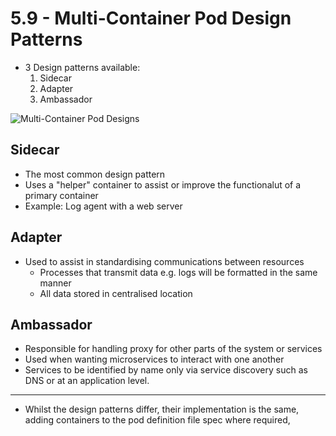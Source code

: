 # 5.9 - Multi-Container Pod Design Patterns

- 3 Design patterns available:
  1. Sidecar
  2. Adapter
  3. Ambassador

![Multi-Container Pod Designs](./img/multi-container-pod-design.png)

## Sidecar

- The most common design pattern
- Uses a "helper" container to assist or improve the functionalut of a primary container
- Example: Log agent with a web server

## Adapter

- Used to assist in standardising communications between resources
  - Processes that transmit data e.g. logs will be formatted in the same manner
  - All data stored in centralised location

## Ambassador

- Responsible for handling proxy for other parts of the system or services
- Used when wanting microservices to interact with one another
- Services to be identified by name only via service discovery such as DNS or at an application level.

---

- Whilst the design patterns differ, their implementation is the same, adding containers to the pod definition file spec where required,
